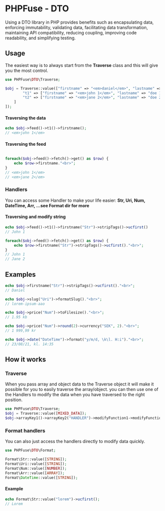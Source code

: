 


# PHPFuse - DTO
Using a DTO library in PHP provides benefits such as encapsulating data, enforcing immutability, validating data, facilitating data transformation, maintaining API compatibility, reducing coupling, improving code readability, and simplifying testing.





## Usage
The easiest way is to always start from the **Traverse** class and this will give you the most control.

```php
use PHPFuse\DTO\Traverse;

$obj = Traverse::value(["firstname" => "<em>daniel</em>", "lastname" => "doe", "slug" => "Lorem ipsum åäö", "price" => "1999.99", "date" => "2023-08-21 14:35:12", "feed" => [
		"t1" => ["firstname" => "<em>john 1</em>", "lastname" => "doe 1"],
		"t2" => ["firstname" => "<em>jane 2</em>", "lastname" => "doe 2"]
	]
]);
```

#### Traversing the data
```php
echo $obj->feed()->t1()->firstname();
// <em>john 1</em>
```

#### Traversing the feed
```php

foreach($obj->feed()->fetch()->get() as $row) {
	echo $row->firstname."<br>";
}
// <em>john 1</em>
// <em>jane 2</em>
```

### Handlers 
You can access some Handler to make your life easier:
**Str, Uri, Num, DateTime, Arr, ...see Format dir for more**

#### Traversing and modify string
```php
echo $obj->feed()->t1()->firstname("Str")->stripTags()->ucfirst()
// John 1

foreach($obj->feed()->fetch()->get() as $row) {
	echo $row->firstname("Str")->stripTags()->ucfirst()."<br>";
}
// John 1
// Jane 2
```

## Examples
```php
echo $obj->firstname("Str")->stripTags()->ucfirst()."<br>";
// Daniel

echo $obj->slug("Uri")->formatSlug()."<br>";
// lorem-ipsum-aao

echo $obj->price("Num")->toFilesize()."<br>";
// 1.95 kb

echo $obj->price("Num")->round(2)->currency("SEK", 2)."<br>";
// 1 999,99 kr

echo $obj->date("DateTime")->format("y/m/d, \k\l. H:i")."<br>";
// 23/08/21, kl. 14:35
```

## How it works

### Traverse
When you pass array and object data to the Traverse object it will make it possible for you to easily traverse the array/object. you can then use one of the Handlers to modify the data when you have traversed to the right position.
```php
use PHPFuse\DTO\Traverse;
$obj = Traverse::value([MIXED_DATA]);
$obj->arrayKey1()->arrayKey2("HANDLER")->modifyFunction1->modifyFunction2();
```

### Format handlers
You can also just access the handlers directly to modify data quickly. 
```php
use PHPFuse\DTO\Format;

Format\Str::value([STRING]);
Format\Uri::value([STRING]);
Format\Num::value([NUMBER]);
Format\Arr::value([ARRAY]);
Format\DateTime::value([STRING]);
```
#### Example
```php
echo Format\Str::value("lorem")->ucfirst();
// Lorem
```

